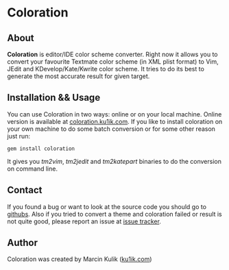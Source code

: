 # Coloration

## About

__Coloration__ is editor/IDE color scheme converter. Right now it allows you to convert your favourite Textmate color
scheme (in XML plist format) to Vim, JEdit and KDevelop/Kate/Kwrite color scheme. It tries to do its best to generate the most accurate 
result for given target.

## Installation && Usage

You can use Coloration in two ways: online or on your local machine. Online version is available 
at [coloration.ku1ik.com](http://coloration.ku1ik.com/). If you like to install coloration on your own machine to 
do some batch conversion or for some other reason just run:

    gem install coloration

It gives you _tm2vim_, _tm2jedit_ and _tm2katepart_ binaries to do the conversion on command line.

## Contact

If you found a bug or want to look at the source code you should go to [githubs](http://github.com/sickill/coloration).
Also if you tried to convert a theme and coloration failed or result is not quite good, please report an issue 
at [issue tracker](http://github.com/sickill/coloration/issues).

## Author

Coloration was created by Marcin Kulik ([ku1ik.com](http://ku1ik.com/))
